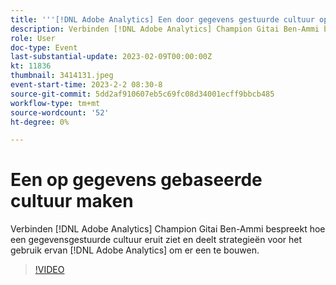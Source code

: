 ```yaml
---
title: '''[!DNL Adobe Analytics] Een door gegevens gestuurde cultuur opbouwen"'
description: Verbinden [!DNL Adobe Analytics] Champion Gitai Ben-Ammi bespreekt hoe een gegevensgestuurde cultuur eruit ziet en deelt strategieën voor het gebruik ervan [!DNL Adobe Analytics] om er een te bouwen.
role: User
doc-type: Event
last-substantial-update: 2023-02-09T00:00:00Z
kt: 11836
thumbnail: 3414131.jpeg
event-start-time: 2023-2-2 08:30-8
source-git-commit: 5dd2af910607eb5c69fc08d34001ecff9bbcb485
workflow-type: tm+mt
source-wordcount: '52'
ht-degree: 0%

---
```


# Een op gegevens gebaseerde cultuur maken

Verbinden [!DNL Adobe Analytics] Champion Gitai Ben-Ammi bespreekt hoe een gegevensgestuurde cultuur eruit ziet en deelt strategieën voor het gebruik ervan [!DNL Adobe Analytics] om er een te bouwen.

>[!VIDEO](https://video.tv.adobe.com/v/3414131/?quality=12&learn=on)
